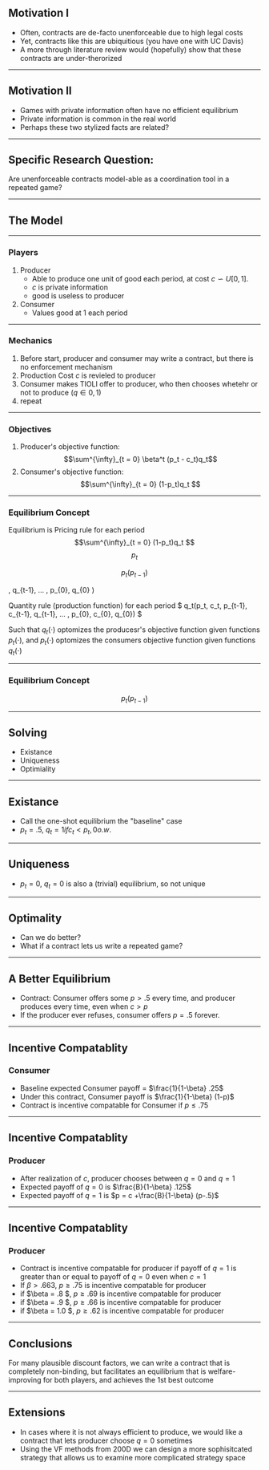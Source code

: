 ## Motivation I
* Often, contracts are de-facto unenforceable due to high legal costs
* Yet, contracts like this are ubiquitious (you have one with UC Davis)
* A more through literature review would (hopefully) show that these contracts are under-therorized

---
## Motivation II
* Games with private information often have no efficient equilibrium
* Private information is common in the real world
* Perhaps these two stylized facts are related?

---
## Specific Research Question:
Are unenforceable contracts model-able as a coordination tool in a repeated game?

---
## The Model
---
### Players
1. Producer
    * Able to produce one unit of good each period, at cost $c \backsim U[0,1]$.
    * $c$ is private information
    * good is useless to producer
2. Consumer
    * Values good at 1 each period
---
### Mechanics
1. Before start, producer and consumer may write a contract, but there is no enforcement mechanism
2. Production Cost $c$ is revieled to producer
3. Consumer makes TIOLI offer to producer, who then chooses whetehr or not to produce ($q \in {0, 1}$)
4. repeat
---
### Objectives
1. Producer's objective function: $$\sum^{\infty}_{t = 0} \beta^t (p_t - c_t)q_t$$
2. Consumer's objective function: $$\sum^{\infty}_{t = 0} (1-p_t)q_t $$


---
### Equilibrium Concept

Equilibrium is 
Pricing rule for each period
$$\sum^{\infty}_{t = 0} (1-p_t)q_t $$
$$p_t $$


$$ p_t( p_{t-1}) $$

, q_{t-1}, ... , p_{0}, q_{0} )

Quantity rule (production function) for each period 
$ q_t(p_t, c_t, p_{t-1}, c_{t-1}, q_{t-1}, ... , p_{0}, c_{0}, q_{0}) $

Such that $q_t(\cdot)$ optomizes the producesr's objective function given functions $p_t(\cdot)$, and $p_t(\cdot)$ optomizes the consumers objective function given functions $q_t(\cdot)$

---
### Equilibrium Concept

$$p_t( p_{t-1})$$

--- 

## Solving
* Existance
* Uniqueness
* Optimiality

---
## Existance
* Call the one-shot equilibrium the "baseline" case
* $p_t = .5$, $q_t = {1 if c_t < p_t, 0 o.w.}$ 


---

## Uniqueness
* $p_t= 0$, $q_t = 0$ is also a (trivial) equilibrium, so not unique

---

## Optimality
* Can we do better?
* What if a contract lets us write a repeated game?

---

## A Better Equilibrium

* Contract: Consumer offers some $p> .5$  every time, and producer produces every time, even when $c > p$
* If the producer ever refuses, consumer offers $p = .5$ forever.

---
## Incentive Compatablity
### Consumer
* Baseline expected Consumer payoff = $\frac{1}{1-\beta} .25$
* Under this contract, Consumer payoff is $\frac{1}{1-\beta} (1-p)$
* Contract is incentive compatable for Consumer if $p \leq .75$
---
## Incentive Compatablity
### Producer
* After realization of $c$, producer chooses between $q= 0$ and $q=1$
* Expected payoff of $q=0$ is $\frac{B}{1-\beta} .125$
* Expected payoff of $q=1$ is $p = c +\frac{B}{1-\beta} (p-.5)$
---
## Incentive Compatablity
### Producer

* Contract is incentive compatable for producer if payoff of $q = 1$ is greater than or equal to payoff of $q = 0$ even when $c = 1$
* If $\beta > .663$, $p \geq .75$ is incentive compatable for producer
* if $\beta = .8 $, $p \geq .69$ is incentive compatable for producer
* if $\beta = .9 $, $p \geq .66$ is incentive compatable for producer
* if $\beta = 1.0 $, $p \geq .62$ is incentive compatable for producer

---
## Conclusions
For many plausible discount factors, we can write a contract that is completely non-binding, but facilitates an equilibrium that is welfare-improving for both players, and achieves the 1st best outcome

---
## Extensions
* In cases where it is not always efficient to produce, we would like a contract that lets producer choose $q=0$ sometimes
* Using the VF methods from 200D we can design a more sophisitcated strategy that allows us to examine more complicated strategy  space
